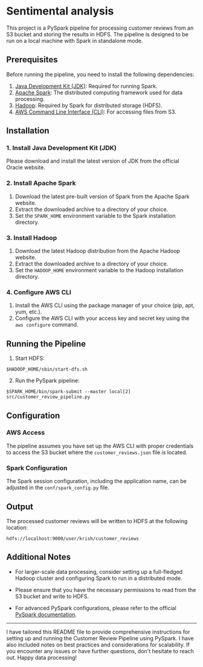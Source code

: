 # Sentimental analysis

This project is a PySpark pipeline for processing customer reviews from an S3 bucket and storing the results in HDFS. The pipeline is designed to be run on a local machine with Spark in standalone mode.

## Prerequisites

Before running the pipeline, you need to install the following dependencies:

1. [Java Development Kit (JDK)](https://www.oracle.com/java/technologies/javase-downloads.html): Required for running Spark.
2. [Apache Spark](https://spark.apache.org/downloads.html): The distributed computing framework used for data processing.
3. [Hadoop](https://hadoop.apache.org/releases.html): Required by Spark for distributed storage (HDFS).
4. [AWS Command Line Interface (CLI)](https://aws.amazon.com/cli/): For accessing files from S3.

## Installation

### 1. Install Java Development Kit (JDK)

Please download and install the latest version of JDK from the official Oracle website.

### 2. Install Apache Spark

1. Download the latest pre-built version of Spark from the Apache Spark website.
2. Extract the downloaded archive to a directory of your choice.
3. Set the `SPARK_HOME` environment variable to the Spark installation directory.

### 3. Install Hadoop

1. Download the latest Hadoop distribution from the Apache Hadoop website.
2. Extract the downloaded archive to a directory of your choice.
3. Set the `HADOOP_HOME` environment variable to the Hadoop installation directory.

### 4. Configure AWS CLI

1. Install the AWS CLI using the package manager of your choice (pip, apt, yum, etc.).
2. Configure the AWS CLI with your access key and secret key using the `aws configure` command.

## Running the Pipeline

1. Start HDFS:

```
$HADOOP_HOME/sbin/start-dfs.sh
```

2. Run the PySpark pipeline:

```
$SPARK_HOME/bin/spark-submit --master local[2] src/customer_review_pipeline.py
```

## Configuration

### AWS Access

The pipeline assumes you have set up the AWS CLI with proper credentials to access the S3 bucket where the `customer_reviews.json` file is located.

### Spark Configuration

The Spark session configuration, including the application name, can be adjusted in the `conf/spark_config.py` file.

## Output

The processed customer reviews will be written to HDFS at the following location:

```
hdfs://localhost:9000/user/krish/customer_reviews
```

## Additional Notes

- For larger-scale data processing, consider setting up a full-fledged Hadoop cluster and configuring Spark to run in a distributed mode.

- Please ensure that you have the necessary permissions to read from the S3 bucket and write to HDFS.

- For advanced PySpark configurations, please refer to the official [PySpark documentation](https://spark.apache.org/docs/latest/api/python/index.html).

---

I have tailored this README file to provide comprehensive instructions for setting up and running the Customer Review Pipeline using PySpark. I have also included notes on best practices and considerations for scalability. If you encounter any issues or have further questions, don't hesitate to reach out. Happy data processing!
